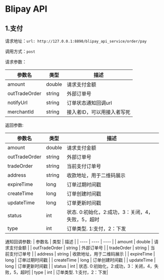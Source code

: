 # Blipay API 

## 1.支付

请求地址：```url: http://127.0.0.1:8890/blipay_api_service/order/pay```

调用方式：```post```

请求参数：

|  参数名   | 类型  | 描述 |
|  ----  | ----  | ----  |
| amount  | double | 请求支付金额 |
| outTradeOrder  | string | 外部订单号 |
| notifyUrl  | string | 订单状态通知回调url |
| merchantId  | string | 接入者ID，可以用接入者写死 |


返回参数:

|  参数名   | 类型  | 描述 |
|  ----  | ----  | ----  |
| amount  | double | 请求支付金额 |
| outTradeOrder  | string | 外部订单号 |
| tradeOrder  | string | 当前支付订单号 |
| address  | string | 收款地址，用于二维码展示 |
| expireTime  | long | 订单过期时间戳 |
| createTime  | long | 订单创建时间戳 |
| updateTime  | long | 订单更新时间戳 |
| status  | int | 状态.  0:初始化，2:成功，3：关闭，4，失败，5，超时|
| type  | int | 订单类型. 1:支付，2：下发|

通知回调参数:
|  参数名   | 类型  | 描述 |
|  ----  | ----  | ----  |
| amount  | double | 请求支付金额 |
| outTradeOrder  | string | 外部订单号 |
| tradeOrder  | string | 当前支付订单号 |
| address  | string | 收款地址，用于二维码展示 |
| expireTime  | long | 订单过期时间戳 |
| createTime  | long | 订单创建时间戳 |
| updateTime  | long | 订单更新时间戳 |
| status  | int | 状态.  0:初始化，2:成功，3：关闭，4，失败，5，超时|
| type  | int | 订单类型. 1:支付，2：下发|

